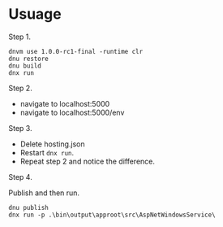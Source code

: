 # Usuage

Step 1.

    dnvm use 1.0.0-rc1-final -runtime clr
    dnu restore
    dnu build
    dnx run
    
Step 2.

* navigate to localhost:5000
* navigate to localhost:5000/env

Step 3. 

* Delete hosting.json
* Restart `dnx run`. 
* Repeat step 2 and notice the difference.

Step 4. 

Publish and then run.

    dnu publish
    dnx run -p .\bin\output\approot\src\AspNetWindowsService\